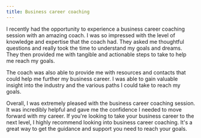 ```yaml
---
title: Business career coaching
---
```


I recently had the opportunity to experience a business career coaching session with an amazing coach. I was so impressed with the level of knowledge and expertise that the coach had. They asked me thoughtful questions and really took the time to understand my goals and dreams. They then provided me with tangible and actionable steps to take to help me reach my goals.

The coach was also able to provide me with resources and contacts that could help me further my business career. I was able to gain valuable insight into the industry and the various paths I could take to reach my goals.

Overall, I was extremely pleased with the business career coaching session. It was incredibly helpful and gave me the confidence I needed to move forward with my career. If you're looking to take your business career to the next level, I highly recommend looking into business career coaching. It's a great way to get the guidance and support you need to reach your goals.